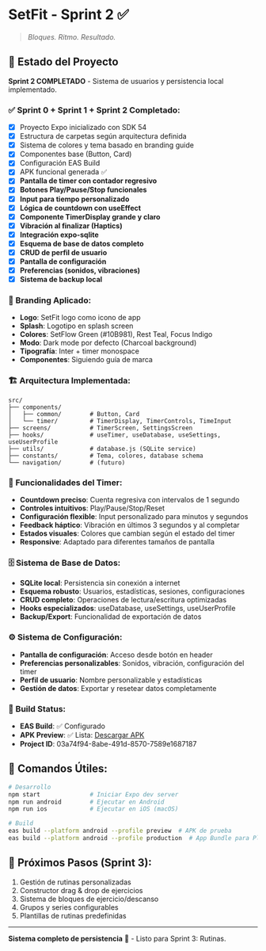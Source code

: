 # SetFit - Sprint 2 ✅

> *Bloques. Ritmo. Resultado.*

## 🚀 Estado del Proyecto

**Sprint 2 COMPLETADO** - Sistema de usuarios y persistencia local implementado.

### ✅ Sprint 0 + Sprint 1 + Sprint 2 Completado:
- [x] Proyecto Expo inicializado con SDK 54
- [x] Estructura de carpetas según arquitectura definida
- [x] Sistema de colores y tema basado en branding guide
- [x] Componentes base (Button, Card)
- [x] Configuración EAS Build
- [x] APK funcional generada ✅
- [x] **Pantalla de timer con contador regresivo**
- [x] **Botones Play/Pause/Stop funcionales**
- [x] **Input para tiempo personalizado**
- [x] **Lógica de countdown con useEffect**
- [x] **Componente TimerDisplay grande y claro**
- [x] **Vibración al finalizar (Haptics)**
- [x] **Integración expo-sqlite**
- [x] **Esquema de base de datos completo**
- [x] **CRUD de perfil de usuario**
- [x] **Pantalla de configuración**
- [x] **Preferencias (sonidos, vibraciones)**
- [x] **Sistema de backup local**

### 🎨 Branding Aplicado:
- **Logo**: SetFit logo como icono de app
- **Splash**: Logotipo en splash screen
- **Colores**: SetFlow Green (#10B981), Rest Teal, Focus Indigo
- **Modo**: Dark mode por defecto (Charcoal background)
- **Tipografía**: Inter + timer monospace
- **Componentes**: Siguiendo guía de marca

### 🏗️ Arquitectura Implementada:
```
src/
├── components/
│   ├── common/        # Button, Card
│   └── timer/         # TimerDisplay, TimerControls, TimeInput
├── screens/           # TimerScreen, SettingsScreen
├── hooks/             # useTimer, useDatabase, useSettings, useUserProfile
├── utils/             # database.js (SQLite service)
├── constants/         # Tema, colores, database schema
└── navigation/        # (futuro)
```

### 🎯 Funcionalidades del Timer:
- **Countdown preciso**: Cuenta regresiva con intervalos de 1 segundo
- **Controles intuitivos**: Play/Pause/Stop/Reset
- **Configuración flexible**: Input personalizado para minutos y segundos
- **Feedback háptico**: Vibración en últimos 3 segundos y al completar
- **Estados visuales**: Colores que cambian según el estado del timer
- **Responsive**: Adaptado para diferentes tamaños de pantalla

### 🗄️ Sistema de Base de Datos:
- **SQLite local**: Persistencia sin conexión a internet
- **Esquema robusto**: Usuarios, estadísticas, sesiones, configuraciones
- **CRUD completo**: Operaciones de lectura/escritura optimizadas
- **Hooks especializados**: useDatabase, useSettings, useUserProfile
- **Backup/Export**: Funcionalidad de exportación de datos

### ⚙️ Sistema de Configuración:
- **Pantalla de configuración**: Acceso desde botón en header
- **Preferencias personalizables**: Sonidos, vibración, configuración del timer
- **Perfil de usuario**: Nombre personalizable y estadísticas
- **Gestión de datos**: Exportar y resetear datos completamente

### 📱 Build Status:
- **EAS Build**: ✅ Configurado
- **APK Preview**: ✅ Lista: [Descargar APK](https://expo.dev/accounts/sebadp/projects/setfit/builds/53c2d1f7-6906-4c79-a35d-c3ef1c5265d8)
- **Project ID**: 03a74f94-8abe-491d-8570-7589e1687187

## 🔧 Comandos Útiles:

```bash
# Desarrollo
npm start              # Iniciar Expo dev server
npm run android        # Ejecutar en Android
npm run ios            # Ejecutar en iOS (macOS)

# Build
eas build --platform android --profile preview  # APK de prueba
eas build --platform android --profile production  # App Bundle para Play Store
```

## 🎯 Próximos Pasos (Sprint 3):
1. Gestión de rutinas personalizadas
2. Constructor drag & drop de ejercicios
3. Sistema de bloques de ejercicio/descanso
4. Grupos y series configurables
5. Plantillas de rutinas predefinidas

---

**Sistema completo de persistencia** 🎉 - Listo para Sprint 3: Rutinas.